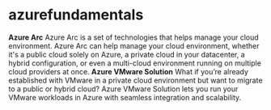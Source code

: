 # azurefundamentals
**Azure Arc**
Azure Arc is a set of technologies that helps manage your cloud environment. Azure Arc can help manage your cloud environment, whether it's a public cloud solely on Azure, a private cloud in your datacenter, a hybrid configuration, or even a multi-cloud environment running on multiple cloud providers at once.
**Azure VMware Solution**
What if you’re already established with VMware in a private cloud environment but want to migrate to a public or hybrid cloud? Azure VMware Solution lets you run your VMware workloads in Azure with seamless integration and scalability.

